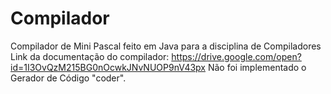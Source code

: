 # Compilador
Compilador de Mini Pascal feito em Java para a disciplina de Compiladores
Link da documentação do compilador: https://drive.google.com/open?id=1I3OvQzM215BG0nOcwkJNvNUOP9nV43px
Não foi implementado o Gerador de Código "coder".
